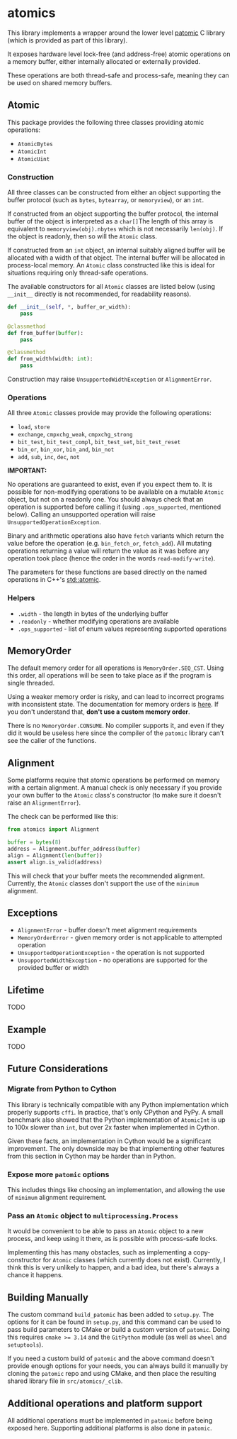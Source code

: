 # atomics
This library implements a wrapper around the lower level 
[patomic](https://github.com/doodspav/patomic) C library
(which is provided as part of this library).

It exposes hardware level lock-free (and address-free) atomic 
operations on a memory buffer, either internally allocated or 
externally provided. 

These operations are both thread-safe and
process-safe, meaning they can be used on shared memory buffers.

## Atomic
This package provides the following three classes providing atomic operations:
- `AtomicBytes`
- `AtomicInt`
- `AtomicUint`

### Construction
All three classes can be constructed from either an object supporting the buffer
protocol (such as `bytes`, `bytearray`, or `memoryview`), or an `int`.

If constructed from an object supporting the buffer protocol, the internal buffer
of the object is interpreted as a `char[]`The length of this array is equivalent
to `memoryview(obj).nbytes` which is not necessarily `len(obj)`. If the object is
readonly, then so will the `Atomic` class.

If constructed from an `int` object, an internal suitably aligned buffer will be
allocated with a width of that object. The internal buffer will be allocated in
process-local memory. An `Atomic` class constructed like this is ideal for
situations requiring only thread-safe operations.

The available constructors for all `Atomic` classes are listed below (using 
`__init__` directly is not recommended, for readability reasons).
```python
def __init__(self, *, buffer_or_width):
    pass

@classmethod
def from_buffer(buffer):
    pass

@classmethod
def from_width(width: int):
    pass
```

Construction may raise `UnsupportedWidthException` or `AlignmentError`.

### Operations
All three `Atomic` classes provide may provide the following operations:
- `load`, `store`
- `exchange`, `cmpxchg_weak`, `cmpxchg_strong`
- `bit_test`, `bit_test_compl`, `bit_test_set`, `bit_test_reset`
- `bin_or`, `bin_xor`, `bin_and`, `bin_not`
- `add`, `sub`, `inc`, `dec`, `not`

**IMPORTANT:**

No operations are guaranteed to exist, even if you expect them to. It is 
possible for non-modifying operations to be available on a mutable `Atomic` 
object, but not on a readonly one. You should always check that an operation
is supported before calling it (using `.ops_supported`, mentioned below). 
Calling an unsupported operation will raise `UnsupportedOperationException`. 

Binary and arithmetic operations also have `fetch` variants which return the
value before the operation (e.g. `bin_fetch_or`, `fetch_add`).
All mutating operations returning a value will return the value as it was
before any operation took place (hence the order in the words `read-modify-write`).

The parameters for these functions are based directly on the named operations
in C++'s [std::atomic](https://en.cppreference.com/w/cpp/atomic/atomic).

### Helpers
- `.width` - the length in bytes of the underlying buffer
- `.readonly` - whether modifying operations are available
- `.ops_supported` - list of enum values representing supported operations

## MemoryOrder
The default memory order for all operations is `MemoryOrder.SEQ_CST`. Using this
order, all operations will be seen to take place as if the program is single
threaded.

Using a weaker memory order is risky, and can lead to incorrect programs with
inconsistent state. The documentation for memory orders is 
[here](https://en.cppreference.com/w/cpp/atomic/memory_order). If you don't
understand that, **don't use a custom memory order**.

There is no `MemoryOrder.CONSUME`. No compiler supports it, and even if they did
it would be useless here since the compiler of the `patomic` library can't see
the caller of the functions.

## Alignment
Some platforms require that atomic operations be performed on memory with a certain
alignment. A manual check is only necessary if you provide your own buffer to the
`Atomic` class's constructor (to make sure it doesn't raise an `AlignmentError`).

The check can be performed like this:
```python
from atomics import Alignment

buffer = bytes(8)
address = Alignment.buffer_address(buffer)
align = Alignment(len(buffer))
assert align.is_valid(address)
```

This will check that your buffer meets the recommended alignment. Currently, the
`Atomic` classes don't support the use of the `minimum` alignment.

## Exceptions
- `AlignmentError` - buffer doesn't meet alignment requirements
- `MemoryOrderError` - given memory order is not applicable to attempted operation
- `UnsupportedOperationException` - the operation is not supported
- `UnsupportedWidthException` - no operations are supported for the provided buffer or width

## Lifetime

TODO

## Example

TODO

## Future Considerations

### Migrate from Python to Cython
This library is technically compatible with any Python implementation which
properly supports `cffi`. In practice, that's only CPython and PyPy. A small
benchmark also showed that the Python implementation of `AtomicInt` is up to
100x slower than `int`, but over 2x faster when implemented in Cython.

Given these facts, an implementation in Cython would be a significant improvement.
The only downside may be that implementing other features from this section in
Cython may be harder than in Python.

### Expose more `patomic` options
This includes things like choosing an implementation, and allowing the use of 
`minimum` alignment requirement.

### Pass an `Atomic` object to `multiprocessing.Process`
It would be convenient to be able to pass an `Atomic` object to a new process,
and keep using it there, as is possible with process-safe locks.

Implementing this has many obstacles, such as implementing a copy-constructor for
`Atomic` classes (which currently does not exist). Currently, I think this is very
unlikely to happen, and a bad idea, but there's always a chance it happens.

## Building Manually

The custom command `build_patomic` has been added to `setup.py`. The options for it
can be found in `setup.py`, and this command can be used to pass build parameters
to CMake or build a custom version of `patomic`. Doing this requires `cmake >= 3.14`
and the `GitPython` module (as well as `wheel` and `setuptools`).

If you need a custom build of `patomic` and the above command doesn't provide enough
options for your needs, you can always build it manually by cloning the `patomic` repo
and using CMake, and then place the resulting shared library file in `src/atomics/_clib`.

## Additional operations and platform support
All additional operations must be implemented in `patomic` before being exposed
here. Supporting additional platforms is also done in `patomic`.